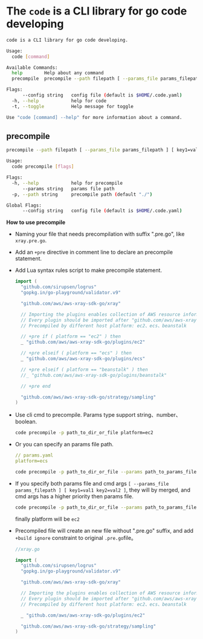 # The `code` is a CLI library for go code developing


```sh
code is a CLI library for go code developing.

Usage:
  code [command]

Available Commands:
  help        Help about any command
  precompile  precompile --path filepath [ --params_file params_filepath ] [ key1=val1 key2=val2 ]

Flags:
      --config string   config file (default is $HOME/.code.yaml)
  -h, --help            help for code
  -t, --toggle          Help message for toggle

Use "code [command] --help" for more information about a command.
```



## precompile

```sh
precompile --path filepath [ --params_file params_filepath ] [ key1=val1 key2=val2 ]

Usage:
  code precompile [flags]

Flags:
  -h, --help            help for precompile
      --params string   params file path
  -p, --path string     precompile path (default "./")

Global Flags:
      --config string   config file (default is $HOME/.code.yaml)
```



**How to use precompile**

- Naming your file that needs precompilation with suffix ".pre.go", like `xray.pre.go`.

- Add an `+pre` directive in comment line to declare an precompile statement.

- Add Lua syntax rules script to make precompile statement. 

  ```go
  import (
  	"github.com/sirupsen/logrus"
  	"gopkg.in/go-playground/validator.v9"
  
  	"github.com/aws/aws-xray-sdk-go/xray"
  
  	// Importing the plugins enables collection of AWS resource information at runtime.
  	// Every plugin should be imported after "github.com/aws/aws-xray-sdk-go/xray" library.
  	// Precompiled by different host platform: ec2、ecs、beanstalk
  
  	// +pre if ( platform == "ec2" ) then
  	_ "github.com/aws/aws-xray-sdk-go/plugins/ec2"
  
  	// +pre elseif ( platform == "ecs" ) then
  	_ "github.com/aws/aws-xray-sdk-go/plugins/ecs"
  
  	// +pre elseif ( platform == "beanstalk" ) then
  	//_ "github.com/aws/aws-xray-sdk-go/plugins/beanstalk"
  
  	// +pre end
  
  	"github.com/aws/aws-xray-sdk-go/strategy/sampling"
  )
  ```

- Use cli cmd to precompile. Params type support string、number、boolean.

  ```sh
  code precompile -p path_to_dir_or_file platform=ec2
  ```

- Or you can specify an params file path. 

  ```yaml
  // params.yaml
  platform=ecs
  ```

  ```sh
  code precompile -p path_to_dir_or_file --params path_to_params_file
  ```

- If you specify both params file and cmd args `[ --params_file params_filepath ] [ key1=val1 key2=val2 ]`,  they will by merged, and cmd args has a higher  priority then params file.

  ```sh
  code precompile -p path_to_dir_or_file --params path_to_params_file platform=ec2
  ```

  finally platform will be `ec2`

- Precompiled file will create an new file without ".pre.go" suffix, and add `+build ignore` constraint to original `.pre.go`file。

  ```go
  //xray.go
  
  import (
  	"github.com/sirupsen/logrus"
  	"gopkg.in/go-playground/validator.v9"
  
  	"github.com/aws/aws-xray-sdk-go/xray"
  
  	// Importing the plugins enables collection of AWS resource information at runtime.
  	// Every plugin should be imported after "github.com/aws/aws-xray-sdk-go/xray" library.
  	// Precompiled by different host platform: ec2、ecs、beanstalk
  
  	_ "github.com/aws/aws-xray-sdk-go/plugins/ec2"
  
  	"github.com/aws/aws-xray-sdk-go/strategy/sampling"
  )
  ```

  
